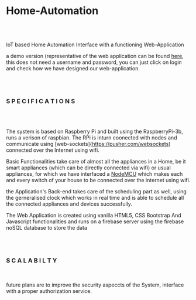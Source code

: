 # Home-Automation


<br>
<br>


IoT based Home Automation Interface with a functioning Web-Application


a demo version (representative of the web application can be found [here](https://homieproject.github.io/), this does not need a username and password, you can just click on login and check how we have designed our web-application.

<br>
<br>


###               S P E C I F I C A T I O N S  
<br>
<br>

The system is based on Raspberry Pi and built using the RaspberryPi-3b, runs a verison of raspbian. The RPi is inturn coonected with nodes and communicate using [web-sockets]{https://pusher.com/websockets) connected over the Internet using wifi.

Basic Functionalities take care of almost all the appliances in a Home, be it smart appliances (which can be directly connected via wifi) or usual appliances, for which we have interfaced a [NodeMCU](https://www.quora.com/How-does-NodeMCU-work) which makes each and every switch of your house to be connected over the internet using wifi.



the Application's Back-end takes care of the scheduling part as well, using the gerneralised clock which works in real time and is able to schedule all the connected appliances and devices successfully.



The Web Application is created using vanilla HTML5, CSS Bootstrap And Javascript functionalities and runs on a firebase server using the firebase noSQL database to store the data


<br>
<br>



###                     S C A L A B I L T Y  

<br>

future plans are to improve the security aspeccts of the System, interface with a proper authorization service.







